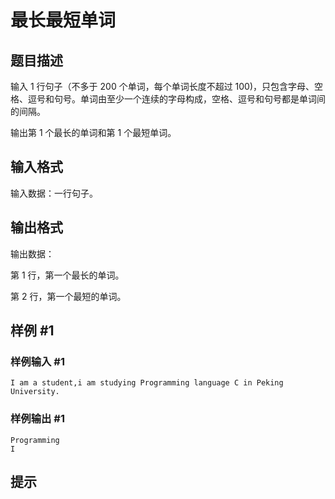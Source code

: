 # 最长最短单词

## 题目描述

输入 $1$ 行句子（不多于 $200$ 个单词，每个单词长度不超过 $100)$，只包含字母、空格、逗号和句号。单词由至少一个连续的字母构成，空格、逗号和句号都是单词间的间隔。

输出第 $1$ 个最长的单词和第 $1$ 个最短单词。

## 输入格式

输入数据：一行句子。

## 输出格式

输出数据：

第 $1$ 行，第一个最长的单词。

第 $2$ 行，第一个最短的单词。

## 样例 #1

### 样例输入 #1
```
I am a student,i am studying Programming language C in Peking University.
```

### 样例输出 #1

```
Programming
I
```

## 提示


